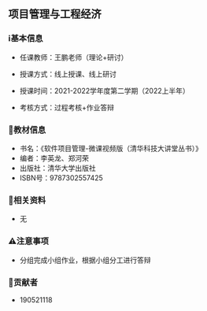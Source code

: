 ## 项目管理与工程经济

### ℹ基本信息

+ 任课教师：王鹏老师（理论+研讨）

+ 授课方式：线上授课、线上研讨

+ 授课时间：2021-2022学年度第二学期（2022上半年）

+ 考核方式：过程考核+作业答辩

### 📖教材信息

+ 书名：《软件项目管理-微课视频版（清华科技大讲堂丛书）》
+ 编者：李英龙、郑河荣
+ 出版社：清华大学出版社
+ ISBN号：9787302557425

###  📁相关资料

+ 无

###  ⚠注意事项

+ 分组完成小组作业，根据小组分工进行答辩

### 👤贡献者

+ 190521118
